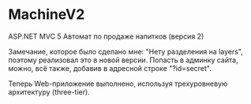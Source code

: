 # MachineV2
ASP.NET MVC 5 Автомат по продаже напитков (версия 2)

Замечание, которое было сделано мне: "Нету разделения на layers", поэтому реализовал это в новой версии. Попасть в админку сайта, можно, всё также, добавив в адресной строке "?id=secret". 

Теперь Web-приложение выполнено, используя трехуровневую архитектуру (three-tier).
